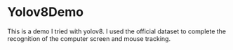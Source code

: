 # Yolov8Demo
This is a demo I tried with yolov8. I used the official dataset to complete the recognition of the computer screen and mouse tracking.
